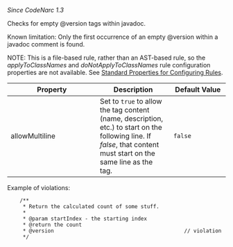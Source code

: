 *Since CodeNarc 1.3*

Checks for empty @version tags within javadoc.

Known limitation: Only the first occurrence of an empty @version within
a javadoc comment is found.

NOTE: This is a file-based rule, rather than an AST-based rule, so the
*applyToClassNames* and *doNotApplyToClassNames* rule configuration
properties are not available. See [Standard Properties for Configuring
Rules](./codenarc-configuring-rules.html#standard-properties-for-configuring-rules).

<table>
<colgroup>
<col style="width: 40%" />
<col style="width: 33%" />
<col style="width: 25%" />
</colgroup>
<thead>
<tr class="header">
<th>Property</th>
<th>Description</th>
<th>Default Value</th>
</tr>
</thead>
<tbody>
<tr class="odd">
<td>allowMultiline</td>
<td>Set to <code>true</code> to allow the tag content (name,
description, etc.) to start on the following line. If <em>false</em>,
that content must start on the same line as the tag.</td>
<td><code>false</code></td>
</tr>
</tbody>
</table>

Example of violations:

        /**
         * Return the calculated count of some stuff.
         *
         * @param startIndex - the starting index
         * @return the count
         * @version                                          // violation
         */
